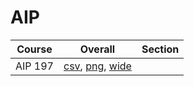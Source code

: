 # AIP

| Course | Overall | Section |
| ------ | ------- | ------- |
| AIP 197 | [csv](https://github.com/UCSD-Historical-Enrollment-Data/2024Summer3/blob/main/overall/AIP%20197.csv), [png](https://raw.githubusercontent.com/UCSD-Historical-Enrollment-Data/2024Summer3/main/plot_overall/AIP%20197.png), [wide](https://raw.githubusercontent.com/UCSD-Historical-Enrollment-Data/2024Summer3/main/plot_overall_wide/AIP%20197.png) |  |
